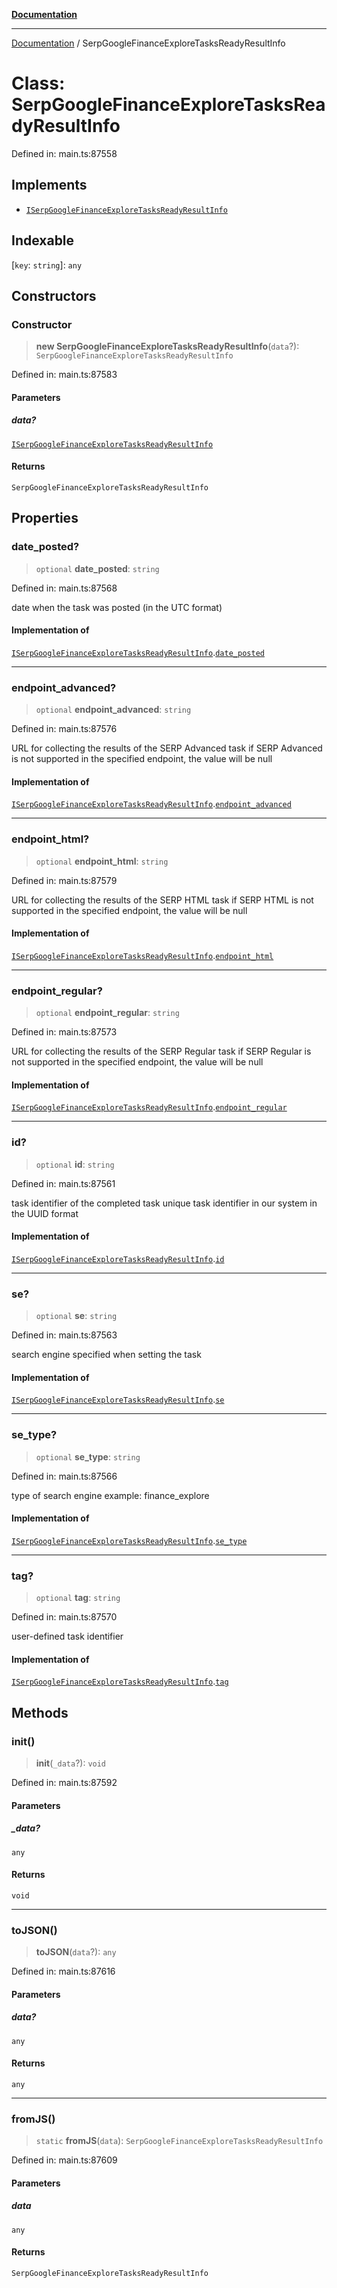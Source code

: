 [**Documentation**](../README.md)

***

[Documentation](../README.md) / SerpGoogleFinanceExploreTasksReadyResultInfo

# Class: SerpGoogleFinanceExploreTasksReadyResultInfo

Defined in: main.ts:87558

## Implements

- [`ISerpGoogleFinanceExploreTasksReadyResultInfo`](../interfaces/ISerpGoogleFinanceExploreTasksReadyResultInfo.md)

## Indexable

\[`key`: `string`\]: `any`

## Constructors

### Constructor

> **new SerpGoogleFinanceExploreTasksReadyResultInfo**(`data`?): `SerpGoogleFinanceExploreTasksReadyResultInfo`

Defined in: main.ts:87583

#### Parameters

##### data?

[`ISerpGoogleFinanceExploreTasksReadyResultInfo`](../interfaces/ISerpGoogleFinanceExploreTasksReadyResultInfo.md)

#### Returns

`SerpGoogleFinanceExploreTasksReadyResultInfo`

## Properties

### date\_posted?

> `optional` **date\_posted**: `string`

Defined in: main.ts:87568

date when the task was posted (in the UTC format)

#### Implementation of

[`ISerpGoogleFinanceExploreTasksReadyResultInfo`](../interfaces/ISerpGoogleFinanceExploreTasksReadyResultInfo.md).[`date_posted`](../interfaces/ISerpGoogleFinanceExploreTasksReadyResultInfo.md#date_posted)

***

### endpoint\_advanced?

> `optional` **endpoint\_advanced**: `string`

Defined in: main.ts:87576

URL for collecting the results of the SERP Advanced task
if SERP Advanced is not supported in the specified endpoint, the value will be null

#### Implementation of

[`ISerpGoogleFinanceExploreTasksReadyResultInfo`](../interfaces/ISerpGoogleFinanceExploreTasksReadyResultInfo.md).[`endpoint_advanced`](../interfaces/ISerpGoogleFinanceExploreTasksReadyResultInfo.md#endpoint_advanced)

***

### endpoint\_html?

> `optional` **endpoint\_html**: `string`

Defined in: main.ts:87579

URL for collecting the results of the SERP HTML task
if SERP HTML is not supported in the specified endpoint, the value will be null

#### Implementation of

[`ISerpGoogleFinanceExploreTasksReadyResultInfo`](../interfaces/ISerpGoogleFinanceExploreTasksReadyResultInfo.md).[`endpoint_html`](../interfaces/ISerpGoogleFinanceExploreTasksReadyResultInfo.md#endpoint_html)

***

### endpoint\_regular?

> `optional` **endpoint\_regular**: `string`

Defined in: main.ts:87573

URL for collecting the results of the SERP Regular task
if SERP Regular is not supported in the specified endpoint, the value will be null

#### Implementation of

[`ISerpGoogleFinanceExploreTasksReadyResultInfo`](../interfaces/ISerpGoogleFinanceExploreTasksReadyResultInfo.md).[`endpoint_regular`](../interfaces/ISerpGoogleFinanceExploreTasksReadyResultInfo.md#endpoint_regular)

***

### id?

> `optional` **id**: `string`

Defined in: main.ts:87561

task identifier of the completed task
unique task identifier in our system in the UUID format

#### Implementation of

[`ISerpGoogleFinanceExploreTasksReadyResultInfo`](../interfaces/ISerpGoogleFinanceExploreTasksReadyResultInfo.md).[`id`](../interfaces/ISerpGoogleFinanceExploreTasksReadyResultInfo.md#id)

***

### se?

> `optional` **se**: `string`

Defined in: main.ts:87563

search engine specified when setting the task

#### Implementation of

[`ISerpGoogleFinanceExploreTasksReadyResultInfo`](../interfaces/ISerpGoogleFinanceExploreTasksReadyResultInfo.md).[`se`](../interfaces/ISerpGoogleFinanceExploreTasksReadyResultInfo.md#se)

***

### se\_type?

> `optional` **se\_type**: `string`

Defined in: main.ts:87566

type of search engine
example: finance_explore

#### Implementation of

[`ISerpGoogleFinanceExploreTasksReadyResultInfo`](../interfaces/ISerpGoogleFinanceExploreTasksReadyResultInfo.md).[`se_type`](../interfaces/ISerpGoogleFinanceExploreTasksReadyResultInfo.md#se_type)

***

### tag?

> `optional` **tag**: `string`

Defined in: main.ts:87570

user-defined task identifier

#### Implementation of

[`ISerpGoogleFinanceExploreTasksReadyResultInfo`](../interfaces/ISerpGoogleFinanceExploreTasksReadyResultInfo.md).[`tag`](../interfaces/ISerpGoogleFinanceExploreTasksReadyResultInfo.md#tag)

## Methods

### init()

> **init**(`_data`?): `void`

Defined in: main.ts:87592

#### Parameters

##### \_data?

`any`

#### Returns

`void`

***

### toJSON()

> **toJSON**(`data`?): `any`

Defined in: main.ts:87616

#### Parameters

##### data?

`any`

#### Returns

`any`

***

### fromJS()

> `static` **fromJS**(`data`): `SerpGoogleFinanceExploreTasksReadyResultInfo`

Defined in: main.ts:87609

#### Parameters

##### data

`any`

#### Returns

`SerpGoogleFinanceExploreTasksReadyResultInfo`
